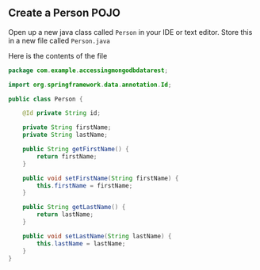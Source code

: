 ## Create a Person POJO

Open up a new java class called `Person` in your IDE or text editor.  Store this in a new file called `Person.java`

Here is the contents of the file

```java
package com.example.accessingmongodbdatarest;

import org.springframework.data.annotation.Id;

public class Person {

	@Id private String id;

	private String firstName;
	private String lastName;

	public String getFirstName() {
		return firstName;
	}

	public void setFirstName(String firstName) {
		this.firstName = firstName;
	}

	public String getLastName() {
		return lastName;
	}

	public void setLastName(String lastName) {
		this.lastName = lastName;
	}
}
```
